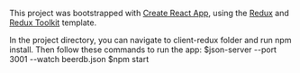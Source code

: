 This project was bootstrapped with [Create React App](https://github.com/facebook/create-react-app), using the [Redux](https://redux.js.org/) and [Redux Toolkit](https://redux-toolkit.js.org/) template.

In the project directory, you can navigate to client-redux folder and run npm install.
Then follow these commands to run the app:
$json-server --port 3001 --watch beerdb.json
$npm start
